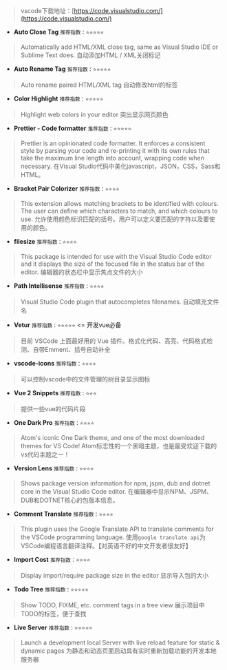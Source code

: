 > vscode下载地址：[https://code.visualstudio.com/](https://code.visualstudio.com/)

- **Auto Close Tag** 
`推荐指数：⭐⭐⭐⭐⭐`
> Automatically add HTML/XML close tag, same as Visual Studio IDE or Sublime Text does.
自动添加HTML / XML关闭标记
- **Auto Rename Tag**
`推荐指数：⭐⭐⭐⭐⭐`
> Auto rename paired HTML/XML tag
自动修改html的标签
- **Color Highlight**
`推荐指数：⭐⭐⭐⭐⭐`
> Highlight web colors in your editor
突出显示网页颜色
- **Prettier - Code formatter**
`推荐指数：⭐⭐⭐⭐⭐`
> Prettier is an opinionated code formatter. It enforces a consistent style by parsing your code and re-printing it with its own rules that take the maximum line length into account, wrapping code when necessary.
在Visual Studio代码中美化javascript，JSON，CSS，Sass和HTML。
- **Bracket Pair Colorizer**
`推荐指数：⭐⭐⭐⭐`
> This extension allows matching brackets to be identified with colours. The user can define which characters to match, and which colours to use.
允许使用颜色标识匹配的括号。用户可以定义要匹配的字符以及要使用的颜色。
- **filesize**
`推荐指数：⭐⭐⭐⭐`
> This package is intended for use with the Visual Studio Code editor and it displays the size of the focused file in the status bar of the editor.
编辑器的状态栏中显示焦点文件的大小
- **Path Intellisense**
`推荐指数：⭐⭐⭐⭐`
> Visual Studio Code plugin that autocompletes filenames.
自动填充文件名
- **Vetur**
`推荐指数：⭐⭐⭐⭐⭐`  <= 开发vue必备
> 目前 VSCode 上面最好用的 Vue 插件。格式化代码、高亮、代码格式检测、自带Emment、括号自动补全
- **vscode-icons**
`推荐指数：⭐⭐⭐⭐`
> 可以控制vscode中的文件管理的树目录显示图标
- **Vue 2 Snippets**
`推荐指数：⭐⭐⭐`
> 提供一些vue的代码片段
- **One Dark Pro**
`推荐指数：⭐⭐⭐⭐`
> Atom's iconic One Dark theme, and one of the most downloaded themes for VS Code!
Atom标志性的一个黑暗主题，也是最受欢迎下载的vs代码主题之一！
- **Version Lens**
`推荐指数：⭐⭐⭐⭐`
> Shows package version information for npm, jspm, dub and dotnet core in the Visual Studio Code editor.
在编辑器中显示NPM、JSPM、DUB和DOTNET核心的包版本信息。
- **Comment Translate**
`推荐指数：⭐⭐⭐⭐`
> This plugin uses the Google Translate API to translate comments for the VSCode programming language.
使用`google translate api`为VSCode编程语言翻译注释。【对英语不好的中文开发者很友好】
- **Import Cost**
`推荐指数：⭐⭐⭐⭐`
> Display import/require package size in the editor
显示导入包的大小

- **Todo Tree**
`推荐指数：⭐⭐⭐⭐⭐`
> Show TODO, FIXME, etc. comment tags in a tree view
展示项目中TODO的标签，便于查找

- **Live Server**
`推荐指数：⭐⭐⭐⭐⭐`
> Launch a development local Server with live reload feature for static & dynamic pages
为静态和动态页面启动具有实时重新加载功能的开发本地服务器
